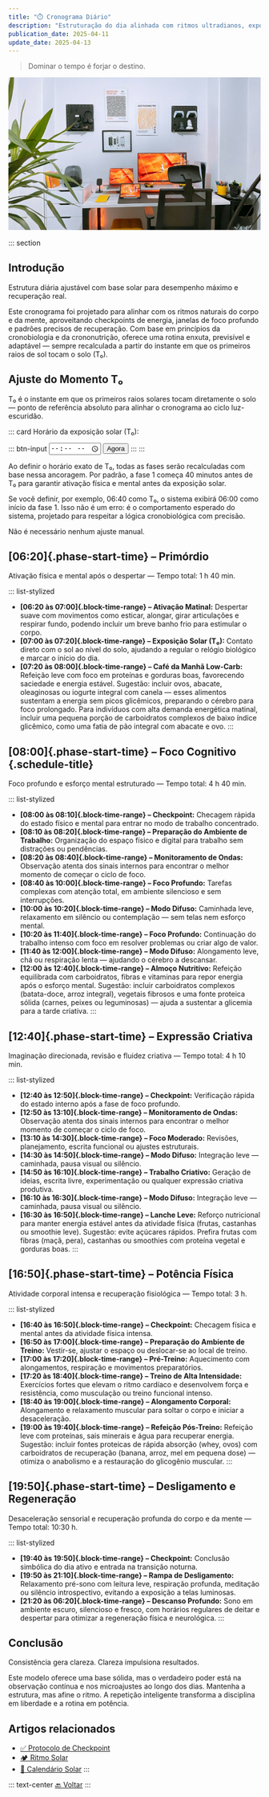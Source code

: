 ```yaml
---
title: "⏱️ Cronograma Diário"
description: "Estruturação do dia alinhada com ritmos ultradianos, exposição solar, checkpoints estratégicos e máxima performance cognitiva e física."
publication_date: 2025-04-11
update_date: 2025-04-13
---
```

> Dominar o tempo é forjar o destino.

![[Fonte: Afshin T2Y / Unsplash]](/assets/images/afshin-t2y-3_PVkGcXqgQ-unsplash.jpg "Imagem de capa")

::: section
## Introdução
<p class="text-small text-secondary">Estrutura diária ajustável com base solar para desempenho máximo e recuperação real.</p>

Este cronograma foi projetado para alinhar com os ritmos naturais do corpo e da mente, aproveitando checkpoints de energia, janelas de foco profundo e padrões precisos de recuperação. Com base em princípios da cronobiologia e da crononutrição, oferece uma rotina enxuta, previsível e adaptável — sempre recalculada a partir do instante em que os primeiros raios de sol tocam o solo (T₀).

## Ajuste do Momento T₀
<p class="text-small text-secondary">T₀ é o instante em que os primeiros raios solares tocam diretamente o solo — ponto de referência absoluto para alinhar o cronograma ao ciclo luz-escuridão.</p>

::: card
<label for="start-time">Horário da exposição solar (T₀):</label>

::: btn-input
<input type="time" id="start-time" />
<button id="now-btn">Agora</button>
:::
:::

Ao definir o horário exato de T₀, todas as fases serão recalculadas com base nessa ancoragem. Por padrão, a fase 1 começa 40 minutos antes de T₀ para garantir ativação física e mental antes da exposição solar.

Se você definir, por exemplo, 06:40 como T₀, o sistema exibirá 06:00 como início da fase 1. Isso não é um erro: é o comportamento esperado do sistema, projetado para respeitar a lógica cronobiológica com precisão.

Não é necessário nenhum ajuste manual.

## [06:20]{.phase-start-time} – Primórdio
<p class="text-small text-secondary">Ativação física e mental após o despertar — Tempo total: 1 h 40 min.</p>

::: list-stylized
* **[06:20 às 07:00]{.block-time-range} – Ativação Matinal:** Despertar suave com movimentos como esticar, alongar, girar articulações e respirar fundo, podendo incluir um breve banho frio para estimular o corpo.
* **[07:00 às 07:20]{.block-time-range} – Exposição Solar (T₀):** Contato direto com o sol ao nível do solo, ajudando a regular o relógio biológico e marcar o início do dia.
* **[07:20 às 08:00]{.block-time-range} – Café da Manhã Low-Carb:** Refeição leve com foco em proteínas e gorduras boas, favorecendo saciedade e energia estável. Sugestão: incluir ovos, abacate, oleaginosas ou iogurte integral com canela — esses alimentos sustentam a energia sem picos glicêmicos, preparando o cérebro para foco prolongado. Para indivíduos com alta demanda energética matinal, incluir uma pequena porção de carboidratos complexos de baixo índice glicêmico, como uma fatia de pão integral com abacate e ovo.
:::

## [08:00]{.phase-start-time} – Foco Cognitivo {.schedule-title}
<p class="text-small text-secondary">Foco profundo e esforço mental estruturado — Tempo total: 4 h 40 min.</p>

::: list-stylized
* **[08:00 às 08:10]{.block-time-range} – Checkpoint:** Checagem rápida do estado físico e mental para entrar no modo de trabalho concentrado.
* **[08:10 às 08:20]{.block-time-range} – Preparação do Ambiente de Trabalho:** Organização do espaço físico e digital para trabalho sem distrações ou pendências.
* **[08:20 às 08:40]{.block-time-range} – Monitoramento de Ondas:** Observação atenta dos sinais internos para encontrar o melhor momento de começar o ciclo de foco.
* **[08:40 às 10:00]{.block-time-range} – Foco Profundo:** Tarefas complexas com atenção total, em ambiente silencioso e sem interrupções.
* **[10:00 às 10:20]{.block-time-range} – Modo Difuso:** Caminhada leve, relaxamento em silêncio ou contemplação — sem telas nem esforço mental.
* **[10:20 às 11:40]{.block-time-range} – Foco Profundo:** Continuação do trabalho intenso com foco em resolver problemas ou criar algo de valor.
* **[11:40 às 12:00]{.block-time-range} – Modo Difuso:** Alongamento leve, chá ou respiração lenta — ajudando o cérebro a descansar.
* **[12:00 às 12:40]{.block-time-range} – Almoço Nutritivo:** Refeição equilibrada com carboidratos, fibras e vitaminas para repor energia após o esforço mental. Sugestão: incluir carboidratos complexos (batata-doce, arroz integral), vegetais fibrosos e uma fonte proteica sólida (carnes, peixes ou leguminosas) — ajuda a sustentar a glicemia para a tarde criativa.
:::

## [12:40]{.phase-start-time} – Expressão Criativa
<p class="text-small text-secondary">Imaginação direcionada, revisão e fluidez criativa — Tempo total: 4 h 10 min.</p>

::: list-stylized
* **[12:40 às 12:50]{.block-time-range} – Checkpoint:** Verificação rápida do estado interno após a fase de foco profundo.
* **[12:50 às 13:10]{.block-time-range} – Monitoramento de Ondas:** Observação atenta dos sinais internos para encontrar o melhor momento de começar o ciclo de foco.
* **[13:10 às 14:30]{.block-time-range} – Foco Moderado:** Revisões, planejamento, escrita funcional ou ajustes estruturais.
* **[14:30 às 14:50]{.block-time-range} – Modo Difuso:** Integração leve — caminhada, pausa visual ou silêncio.
* **[14:50 às 16:10]{.block-time-range} – Trabalho Criativo:** Geração de ideias, escrita livre, experimentação ou qualquer expressão criativa produtiva.
* **[16:10 às 16:30]{.block-time-range} – Modo Difuso:** Integração leve — caminhada, pausa visual ou silêncio.
* **[16:30 às 16:50]{.block-time-range} – Lanche Leve:** Reforço nutricional para manter energia estável antes da atividade física (frutas, castanhas ou smoothie leve). Sugestão: evite açúcares rápidos. Prefira frutas com fibras (maçã, pera), castanhas ou smoothies com proteína vegetal e gorduras boas.
:::

## [16:50]{.phase-start-time} – Potência Física
<p class="text-small text-secondary">Atividade corporal intensa e recuperação fisiológica — Tempo total: 3 h.</p>

::: list-stylized
* **[16:40 às 16:50]{.block-time-range} – Checkpoint:** Checagem física e mental antes da atividade física intensa.
* **[16:50 às 17:00]{.block-time-range} – Preparação do Ambiente de Treino:** Vestir-se, ajustar o espaço ou deslocar-se ao local de treino.
* **[17:00 às 17:20]{.block-time-range} – Pré-Treino:** Aquecimento com alongamentos, respiração e movimentos preparatórios.
* **[17:20 às 18:40]{.block-time-range} – Treino de Alta Intensidade:** Exercícios fortes que elevam o ritmo cardíaco e desenvolvem força e resistência, como musculação ou treino funcional intenso.
* **[18:40 às 19:00]{.block-time-range} – Alongamento Corporal:** Alongamento e relaxamento muscular para soltar o corpo e iniciar a desaceleração.
* **[19:00 às 19:40]{.block-time-range} – Refeição Pós-Treino:** Refeição leve com proteínas, sais minerais e água para recuperar energia. Sugestão: incluir fontes proteicas de rápida absorção (whey, ovos) com carboidratos de recuperação (banana, arroz, mel em pequena dose) — otimiza o anabolismo e a restauração do glicogênio muscular.
:::

## [19:50]{.phase-start-time} – Desligamento e Regeneração
<p class="text-small text-secondary">Desaceleração sensorial e recuperação profunda do corpo e da mente — Tempo total: 10:30 h.</p>

::: list-stylized
* **[19:40 às 19:50]{.block-time-range} – Checkpoint:** Conclusão simbólica do dia ativo e entrada na transição noturna.
* **[19:50 às 21:10]{.block-time-range} – Rampa de Desligamento:** Relaxamento pré-sono com leitura leve, respiração profunda, meditação ou silêncio introspectivo, evitando a exposição a telas luminosas.
* **[21:20 às 06:20]{.block-time-range} – Descanso Profundo:** Sono em ambiente escuro, silencioso e fresco, com horários regulares de deitar e despertar para otimizar a regeneração física e neurológica.
:::

## Conclusão
<p class="text-small text-secondary">Consistência gera clareza. Clareza impulsiona resultados.</p>

Este modelo oferece uma base sólida, mas o verdadeiro poder está na observação contínua e nos microajustes ao longo dos dias. Mantenha a estrutura, mas afine o ritmo. A repetição inteligente transforma a disciplina em liberdade e a rotina em potência.

## Artigos relacionados

* [✅ Protocolo de Checkpoint](/checkpoint-protocol/)
* [🏕️ Ritmo Solar](/solar-rhythm/)
* [🌄 Calendário Solar](/solar-calendar/)
:::

::: text-center
[🔙 Voltar](/)
:::
